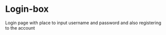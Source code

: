 # Login-box
Login page with place to input username and password and also registering to the account 
